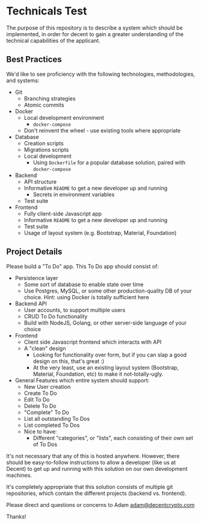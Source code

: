 # Technicals Test

The purpose of this repository is to describe a system which should be implemented, in order for decent to gain a greater understanding of the technical capabilities of the applicant.

## Best Practices

We'd like to see proficiency with the following technologies, methodologies, and systems:

* Git
  * Branching strategies
  * Atomic commits
* Docker
  * Local development environment
    * `docker-compose`
  * Don't reinvent the wheel - use existing tools where appropriate
* Database
  * Creation scripts
  * Migrations scripts
  * Local development
    * Using `Dockerfile` for a popular database solution, paired with `docker-compose`
* Backend
  * API structure
  * Informative `README` to get a new developer up and running
    * Secrets in environment variables
  * Test suite
* Frontend
  * Fully client-side Javascript app
  * Informative `README` to get a new developer up and running
  * Test suite
  * Usage of layout system (e.g. Bootstrap, Material, Foundation)

## Project Details

Please build a "To Do" app. This To Do app should consist of:

* Persistence layer
  * Some sort of database to enable state over time
  * Use Postgres, MySQL, or some other production-quality DB of your choice. Hint: using Docker is totally sufficient here
* Backend API
  * User accounts, to support multiple users
  * CRUD To Do functionality
  * Build with NodeJS, Golang, or other server-side language of your choice
* Frontend
  * Client side Javascript frontend which interacts with API
  * A "clean" design
    * Looking for functionality over form, but if you can slap a good design on this, that's great :)
    * At the very least, use an existing layout system (Bootstrap, Material, Foundation, etc) to make it not-totally-ugly.
* General Features which entire system should support:
  * New User creation
  * Create To Do
  * Edit To Do
  * Delete To Do
  * "Complete" To Do
  * List all outstanding To Dos
  * List completed To Dos
  * Nice to have:
    * Different "categories", or "lists", each consisting of their own set of To Dos

It's not necessary that any of this is hosted anywhere. However, there should be easy-to-follow instructions to allow a developer (like us at Decent) to get up and running with this solution on our own development machines.

It's completely appropriate that this solution consists of multiple git repositories, which contain the different projects (backend vs. frontend).

Please direct and questions or concerns to Adam <adam@decentcrypto.com>

Thanks!
